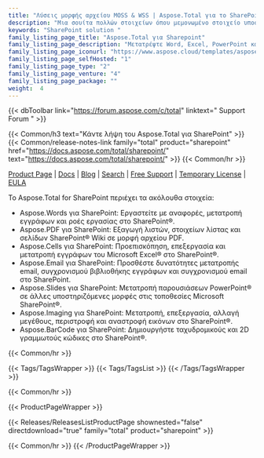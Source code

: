 ```yaml
---
title: "Λύσεις μορφής αρχείου MOSS & WSS | Aspose.Total για το SharePoint"
description: "Μια σουίτα πολλών στοιχείων όπου μεμονωμένο στοιχείο υποστηρίζει διάφορες μορφές αρχείων. Η εγκατάσταση του Aspose.Total for SharePoint στον διακομιστή σας σάς επιτρέπει να μετατρέπετε ένα ευρύ φάσμα δημοφιλών μορφών εγγράφων γραφείου μέσα από τη βιβλιοθήκη εγγράφων του SharePoint."
keywords: "SharePoint solution "
family_listing_page_title: "Aspose.Total για Sharepoint"
family_listing_page_description: "Μετατρέψτε Word, Excel, PowerPoint και άλλες μορφές στο SharePoint Foundation και στο διακομιστή."
family_listing_page_iconurl: "https://www.aspose.cloud/templates/aspose/App_Themes/V3/images/total/272x272/aspose_total-for-sharepoint-min.png"
family_listing_page_selfHosted: "1"
family_listing_page_type: "2"
family_listing_page_venture: "4"
family_listing_page_package: ""
weight:  4
---
```


{{< dbToolbar link="https://forum.aspose.com/c/total" linktext=" Support Forum " >}}

{{< Common/h3 text="Κάντε λήψη του Aspose.Total για SharePoint"  >}}
{{< Common/release-notes-link family="total" product="sharepoint" href="https://docs.aspose.com/total/sharepoint/" text="https://docs.aspose.com/total/sharepoint/"  >}}
{{< Common/hr >}}

[Product Page](https://products.aspose.com/total/sharepoint/) | [Docs](https://docs.aspose.com/total/sharepoint/) | [Blog](https://blog.aspose.com/categories/aspose.total-product-family/) | [Search](https://search.aspose.com/) | [Free Support](https://forum.aspose.com/c/total/7) | [Temporary License](https://purchase.aspose.com/temporary-license) | [EULA](https://about.aspose.com/legal/eula/)

Το Aspose.Total for SharePoint περιέχει τα ακόλουθα στοιχεία:

* Aspose.Words για SharePoint: Εργαστείτε με αναφορές, μετατροπή εγγράφων και ροές εργασίας στο SharePoint®.
* Aspose.PDF για SharePoint: Εξαγωγή λιστών, στοιχείων λίστας και σελίδων SharePoint® Wiki σε μορφή αρχείου PDF.
* Aspose.Cells για SharePoint: Προεπισκόπηση, επεξεργασία και μετατροπή εγγράφων του Microsoft Excel® στο SharePoint®.
* Aspose.Email για SharePoint: Προσθέστε δυνατότητες μετατροπής email, συγχρονισμού βιβλιοθήκης εγγράφων και συγχρονισμού email στο SharePoint.
* Aspose.Slides για SharePoint: Μετατροπή παρουσιάσεων PowerPoint® σε άλλες υποστηριζόμενες μορφές στις τοποθεσίες Microsoft SharePoint®.
* Aspose.Imaging για SharePoint: Μετατροπή, επεξεργασία, αλλαγή μεγέθους, περιστροφή και αναστροφή εικόνων στο SharePoint®.
* Aspose.BarCode για SharePoint: Δημιουργήστε ταχυδρομικούς και 2D γραμμωτούς κώδικες στο SharePoint®.

{{< Common/hr >}}

{{< Tags/TagsWrapper >}}
{{< Tags/TagsList >}}
{{< /Tags/TagsWrapper >}}

{{< Common/hr >}}

{{< ProductPageWrapper >}}

<!-- ReleasesListProductPage-->

{{< Releases/ReleasesListProductPage shownested="false"  directdownload="true" family="total" product="sharepoint" >}}

<!-- /ReleasesListProductPage-->

{{< Common/hr >}}
{{< /ProductPageWrapper >}}

